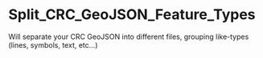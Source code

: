 # Split_CRC_GeoJSON_Feature_Types
Will separate your CRC GeoJSON into different files, grouping like-types (lines, symbols, text, etc...)
